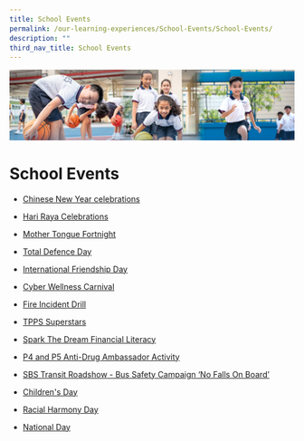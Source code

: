 ```yaml
---
title: School Events
permalink: /our-learning-experiences/School-Events/School-Events/
description: ""
third_nav_title: School Events
---
```

![](/images/Our%20Learning%20Experiences.jpg)

School Events
=============

*   [Chinese New Year celebrations](/our-learning-experiences/School-Events/Chinese-New-Year-celebrations/)
*   [Hari Raya Celebrations](/our-learning-experiences/School-Events/Hari-Raya-Celebration/)
*   [Mother Tongue Fortnight](/our-learning-experiences/School-Events/Mother-Tongue-Fortnight/)
*   [Total Defence Day](/our-learning-experiences/School-Events/Total-Defence-Day/)
    
*   [International Friendship Day](/our-learning-experiences/School-Events/International-Friendship-Day/)
*   [Cyber Wellness Carnival](/our-learning-experiences/School-Events/Cyber-Wellness-Carnival/)
    
*   [Fire Incident Drill](/our-learning-experiences/School-Events/Fire-Incident-Drill/)
    
*   [TPPS Superstars](https://tampinespri-moe-edu-sg-admin.cwp.sg/our-learning-experiences/school-events/tpps-superstars)
*   [Spark The Dream Financial Literacy](https://tampinespri-moe-edu-sg-admin.cwp.sg/our-learning-experiences/school-events/spark-the-dream-financial-literacy)
*   [P4 and P5 Anti-Drug Ambassador Activity](https://tampinespri-moe-edu-sg-admin.cwp.sg/our-learning-experiences/school-events/p4-and-p5-anti-drug-ambassador-activity)
*   [SBS Transit Roadshow - Bus Safety Campaign ‘No Falls On Board’](https://tampinespri-moe-edu-sg-admin.cwp.sg/our-learning-experiences/school-events/gsbs-transit-roadshow-bus-safety-campaign-no-falls-on-board)  
    
*   [Children's Day](https://tampinespri-moe-edu-sg-admin.cwp.sg/our-learning-experiences/school-events/children-s-day-2022)
*   [Racial Harmony Day](https://tampinespri-moe-edu-sg-admin.cwp.sg/our-learning-experiences/school-events/racial-harmony-day)
*   [National Day](https://tampinespri-moe-edu-sg-admin.cwp.sg/our-learning-experiences/school-events/national-day)